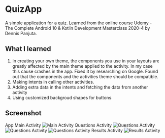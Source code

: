 # QuizApp
 
A simple application for a quiz. Learned from the online course Udemy - The Complete Android 10 & Kotlin Development Masterclass 2020-4 by Dennis Panjuta.

## What I learned

1. In creating your own theme, the components you use in your layouts are greatly affected by the main theme applied to the activity. In my case this cause crashes in the app. Fixed it by researching on Google. Found out that the components and the activities theme should be compatible.
2. Making intents in calling other activities.
3. Adding extra data in the intents and fetching the data from another activity
4. Using customized backgroud shapes for buttons

## Screenshot

App Main Activity
![Main Activity](https://github.com/ryecoder/QuizApp/blob/main/screenshots/sc_1.png?raw=true)
Questions Activity
![Questions Activity](https://github.com/ryecoder/QuizApp/blob/main/screenshots/sc_2.png?raw=true)
![Questions Activity](https://github.com/ryecoder/QuizApp/blob/main/screenshots/sc_3.png?raw=true)
![Questions Activity](https://github.com/ryecoder/QuizApp/blob/main/screenshots/sc_4.png?raw=true)
Results Activity
![Results Activity](https://github.com/ryecoder/QuizApp/blob/main/screenshots/sc_5.jpg?raw=true)
